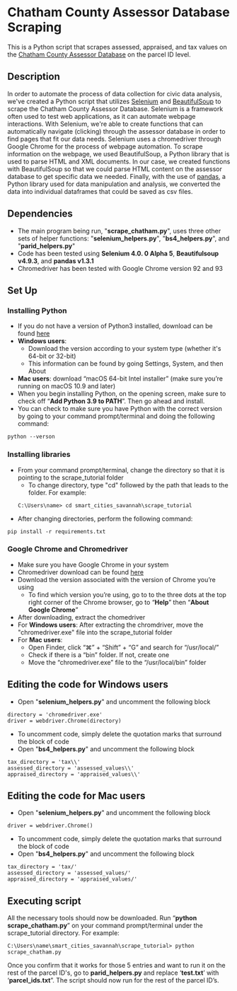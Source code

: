 # Chatham County Assessor Database Scraping

This is a Python script that scrapes assessed, appraised, and tax values on the [Chatham County Assessor Database](https://www.chathamtax.org/PT/search/commonsearch.aspx?mode=realprop) on the parcel ID level.



## Description

  In order to automate the process of data collection for civic data analysis, we've created a Python script that utilizes [Selenium](https://www.selenium.dev/selenium/docs/api/py/api.html) and [BeautifulSoup](https://www.crummy.com/software/BeautifulSoup/bs4/doc/) to scrape the Chatham County Assessor Database. Selenium is a framework often used to test web applications, as it can automate webpage interactions. With Selenium, we're able to create functions that can automatically navigate (clicking) through the assessor database in order to find pages that fit our data needs. Selenium uses a chromedriver through Google Chrome for the process of webpage automation. To scrape information on the webpage, we used BeautifulSoup, a Python library that is used to parse HTML and XML documents. In our case, we created functions with BeautifulSoup so that we could parse HTML content on the assessor database to get specific data we needed. Finally, with the use of [pandas](https://pandas.pydata.org/docs/), a Python library used for data manipulation and analysis, we converted the data into individual dataframes that could be saved as csv files.



## Dependencies

- The main program being run, "**scrape_chatham.py**", uses three other sets of helper functions: "**selenium_helpers.py**", "**bs4_helpers.py**", and "**parid_helpers.py**"
- Code has been tested using **Selenium 4.0. 0 Alpha 5**, **Beautifulsoup v4.9.3**, and **pandas v1.3.1**
- Chromedriver has been tested with Google Chrome version 92 and 93



## Set Up

### Installing Python

- If you do not have a version of Python3 installed, download can be found [here](https://www.python.org/downloads/release/python-396/)
- **Windows users**:
  - Download the version according to your system type (whether it's 64-bit or 32-bit)
  - This information can be found by going Settings, System, and then About
- **Mac users**: download “macOS 64-bit Intel installer” (make sure you’re running on macOS 10.9 and later)
- When you begin installing Python, on the opening screen, make sure to check off “**Add Python 3.9 to PATH**”. Then go ahead and install.
- You can check to make sure you have Python with the correct version by going to your command prompt/terminal and doing the following command:
```
python --verson
```


### Installing libraries

- From your command prompt/terminal, change the directory so that it is pointing to the scrape_tutorial folder
  - To change directory, type "cd" followed by the path that leads to the folder. For example:
  ```
  C:\Users\name> cd smart_cities_savannah\scrape_tutorial
  ```
- After changing directories, perform the following command:
```
pip install -r requirements.txt
```


### Google Chrome and Chromedriver

- Make sure you have Google Chrome in your system
- Chromedriver download can be found [here](https://sites.google.com/a/chromium.org/chromedriver/downloads)
- Download the version associated with the version of Chrome you’re using
  - To find which version you’re using, go to to the three dots at the top right corner of the Chrome browser, go to “**Help**” then “**About Google Chrome**”
- After downloading, extract the chomedriver
- For **Windows users**: After extracting the chromdriver, move the "chromedriver.exe" file into the scrape_tutorial folder
- For **Mac users**:
  - Open Finder, click “⌘” + “Shift” + “G” and search for “/usr/local/”
  - Check if there is a “bin” folder. If not, create one
  - Move the “chromedriver.exe” file to the “/usr/local/bin” folder




## Editing the code for Windows users

- Open "**selenium_helpers.py**" and uncomment the following block
```
directory = 'chromedriver.exe'
driver = webdriver.Chrome(directory)
```
- To uncomment code, simply delete the quotation marks that surround the block of code
- Open "**bs4_helpers.py**" and uncomment the following block
```
tax_directory = 'tax\\'
assessed_directory = 'assessed_values\\'
appraised_directory = 'appraised_values\\'
```




## Editing the code for Mac users

- Open "**selenium_helpers.py**" and uncomment the following block
```
driver = webdriver.Chrome()
```
- To uncomment code, simply delete the quotation marks that surround the block of code
- Open "**bs4_helpers.py**" and uncomment the following block
```
tax_directory = 'tax/'
assessed_directory = 'assessed_values/'
appraised_directory = 'appraised_values/'
```




## Executing script

All the necessary tools should now be downloaded. Run “**python scrape_chatham.py**” on your command prompt/terminal under the scrape_tutorial directory. For example:
```
C:\Users\name\smart_cities_savannah\scrape_tutorial> python scrape_chatham.py
```
Once you confirm that it works for those 5 entries and want to run it on the rest of the parcel ID's, go to **parid_helpers.py** and replace ‘**test.txt**’ with ‘**parcel_ids.txt**”. The script should now run for the rest of the parcel ID’s.
